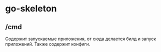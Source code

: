 # go-skeleton

## /cmd

Содержит запускаемые приложения, от сюда делается билд и запуск приложений. Также содержит конфиги.

